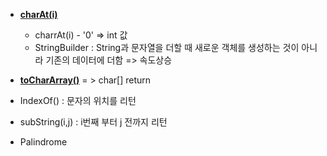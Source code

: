  - [**charAt(i)**](https://github.com/SinJeongEun/Algorithm_study/blob/master/Algorithm_study/src/String/String_charAt_01.java)

    - charrAt(i) - '0' => int 값
    - StringBuilder : String과 문자열을 더할 때 새로운 객체를 생성하는 것이 아니라 기존의 데이터에 더함 => 속도상승

- [**toCharArray()**](https://github.com/SinJeongEun/Algorithm_study/blob/master/Algorithm_study/src/String/ToCharArray.java) = > char[] return

- IndexOf() : 문자의 위치를 리턴

- subString(i,j) : i번째 부터 j 전까지 리턴

- Palindrome
